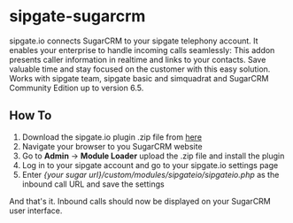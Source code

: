 # sipgate-sugarcrm

sipgate.io connects SugarCRM to your sipgate telephony account. It enables your enterprise to handle incoming calls seamlessly: This addon presents caller information in realtime and links to your contacts. Save valuable time and stay focused on the customer with this easy solution.  
Works with sipgate team, sipgate basic and simquadrat and SugarCRM Community Edition up to version 6.5.

## How To

1. Download the sipgate.io plugin .zip file from [here](https://github.com/sipgate/sipgate-sugarcrm/releases/latest)
2. Navigate your browser to you SugarCRM website
3. Go to **Admin** -> **Module Loader** upload the .zip file and install the plugin
4. Log in to your sipgate account and go to your sipgate.io settings page
5. Enter *{your sugar url}/custom/modules/sipgateio/sipgateio.php*  as the inbound call URL and save the settings

And that's it. Inbound calls should now be displayed on your SugarCRM user interface.
